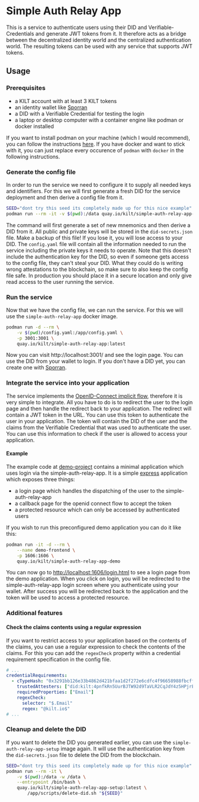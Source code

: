# Simple Auth Relay App

This is a service to authenticate users using their DID and Verifiable-Credentials and generate JWT tokens from it.
It therefore acts as a bridge between the decentralized identity world and the centralized authentication world. The resulting tokens can be used with any service that supports JWT tokens.

## Usage

### Prerequisites

- a KILT account with at least 3 KILT tokens
- an identity wallet like [Sporran](https://www.sporran.org/)
- a DID with a Verifiable Credential for testing the login
- a laptop or desktop computer with a container engine like podman or docker installed

If you want to install podman on your machine (which I would recommend), you can follow the instructions [here](https://podman.io/getting-started/installation). If you have docker and want to stick with it, you can just replace every occurence of `podman` with `docker` in the following instructions.

### Generate the config file

In order to run the service we need to configure it to supply all needed keys and identifiers.
For this we will first generate a fresh DID for the service deployment and then derive a config file from it.

```bash
SEED="dont try this seed its completely made up for this nice example"
podman run --rm -it -v $(pwd):/data quay.io/kilt/simple-auth-relay-app-setup:latest "${SEED}"
```

The command will first generate a set of new mnemonics and then derive a DID from it. All public and private keys will be stored in the `did-secrets.json` file. Make a backup of this file! If you lose it, you will lose access to your DID. The `config.yaml` file will contain all the information needed to run the service including the private keys it needs to operate. Note that this doesn't include the authentication key for the DID, so even if someone gets access to the config file, they can't steal your DID. What they could do is writing wrong attestations to the blockchain, so make sure to also keep the config file safe. In production you should place it in a secure location and only give read access to the user running the service.

### Run the service

Now that we have the config file, we can run the service. For this we will use the `simple-auth-relay-app` docker image.

```bash
podman run -d --rm \
    -v $(pwd)/config.yaml:/app/config.yaml \
    -p 3001:3001 \
    quay.io/kilt/simple-auth-relay-app:latest
```

Now you can visit http://localhost:3001/ and see the login page. You can use the DID from your wallet to login. If you don't have a DID yet, you can create one with [Sporran](https://www.sporran.org/).

### Integrate the service into your application

The service implements the [OpenID-Connect implicit flow](https://openid.net/specs/openid-connect-implicit-1_0.html#ImplicitFlow), therefore it is very simple to integrate. All you have to do is to redirect the user to the login page and then handle the redirect back to your application. The redirect will contain a JWT token in the URL. You can use this token to authenticate the user in your application. The token will contain the DID of the user and the claims from the Verifiable Credential that was used to authenticate the user. You can use this information to check if the user is allowed to access your application.

#### Example

The example code at [demo-project](./demo-project/) contains a minimal application which uses login via the simple-auth-relay-app. It is a simple [express](https://expressjs.com) application which exposes three things:

* a login page which handles the dispatching of the user to the simple-auth-relay-app
* a callback page for the openid connect flow to accept the token
* a protected resource which can only be accessed by authenticated users

If you wish to run this preconfigured demo application you can do it like this:

```bash
podman run -it -d --rm \
    --name demo-frontend \
    -p 1606:1606 \
    quay.io/kilt/simple-auth-relay-app-demo
```

You can now go to [http://localhost:1606/login.html](http://localhost:1606/login.html) to see a login page from the demo application. When you click on login, you will be redirected to the simple-auth-relay-app login screen where you authenticate using your wallet. After success you will be redirected back to the application and the token will be used to access a protected resource.

### Additional features

#### Check the claims contents using a regular expression

If you want to restrict access to your application based on the contents of the claims, you can use a regular expression to check the contents of the claims. For this you can add the `regexCheck` property within a credential requirement specification in the config file.
    
```yaml
# ...
credentialRequirements:
  - cTypeHash: "0x3291bb126e33b4862d421bfaa1d2f272e6cdfc4f96658988fbcffea8914bd9ac"
    trustedAttesters: ["did:kilt:4pnfkRn5UurBJTW92d9TaVLR2CqJdY4z5HPjrEbpGyBykare"]
    requiredProperties: ["Email"]
    regexCheck:
      selector: "$.Email"
      regex: "@kilt.io$"
# ...
```

### Cleanup and delete the DID

If you want to delete the DID you generated earlier, you can use the `simple-auth-relay-app-setup` image again. It will use the authentication key from the `did-secrets.json` file to delete the DID from the blockchain. 

```bash
SEED="dont try this seed its completely made up for this nice example"
podman run --rm -it \
    -v $(pwd):/data -w /data \
    --entrypoint /bin/bash \
    quay.io/kilt/simple-auth-relay-app-setup:latest \
        /app/scripts/delete-did.sh "${SEED}"
```
